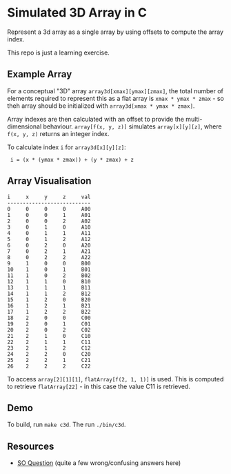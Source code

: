 Simulated 3D Array in C
=======================
Represent a 3d array as a single array by using offsets to compute the array index.

This repo is just a learning exercise.

## Example Array
For a conceptual "3D" array `array3d[xmax][ymax][zmax]`, the total number of elements required to represent this as a flat array is `xmax * ymax * zmax` - so theh array should be initialized with `array3d[xmax * ymax * zmax]`.

Array indexes are then calculated with an offset to provide the multi-dimensional behaviour.
`array[f(x, y, z)]` simulates `array[x][y][z]`, where `f(x, y, z)` returns an integer index.

To calculate index `i` for `array3d[x][y][z]`:

` i = (x * (ymax * zmax)) + (y * zmax) + z`

## Array Visualisation
```
i     x     y     z     val
---------------------------
0     0     0     0     A00
1     0     0     1     A01
2     0     0     2     A02
3     0     1     0     A10
4     0     1     1     A11
5     0     1     2     A12
6     0     2     0     A20
7     0     2     1     A21
8     0     2     2     A22
9     1     0     0     B00
10    1     0     1     B01
11    1     0     2     B02
12    1     1     0     B10
13    1     1     1     B11
14    1     1     2     B12
15    1     2     0     B20
16    1     2     1     B21
17    1     2     2     B22
18    2     0     0     C00
19    2     0     1     C01
20    2     0     2     C02
21    2     1     0     C10
22    2     1     1     C11
23    2     1     2     C12
24    2     2     0     C20
25    2     2     1     C21
26    2     2     2     C22
```
To access `array[2][1][1]`, `flatArray[f(2, 1, 1)]` is used. This is computed to retrieve `flatArray[22]` - in this case the value C11 is retrieved.

## Demo

To build, run `make c3d`. The run `./bin/c3d`.

## Resources
* [SO Question][1] (quite a few wrong/confusing answers here)

[1]: https://stackoverflow.com/questions/7367770/how-to-flatten-or-index-3d-array-in-1d-array
